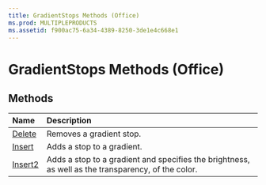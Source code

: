 ```yaml
---
title: GradientStops Methods (Office)
ms.prod: MULTIPLEPRODUCTS
ms.assetid: f900ac75-6a34-4389-8250-3de1e4c668e1
---
```



# GradientStops Methods (Office)

## Methods



|**Name**|**Description**|
|:-----|:-----|
|[Delete](gradientstops-delete-method-office.md)|Removes a gradient stop.|
|[Insert](gradientstops-insert-method-office.md)|Adds a stop to a gradient.|
|[Insert2](gradientstops-insert2-method-office.md)|Adds a stop to a gradient and specifies the brightness, as well as the transparency, of the color.|

